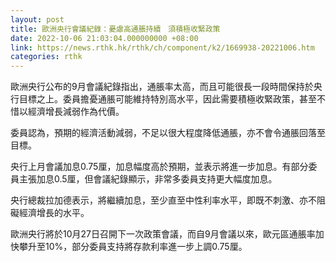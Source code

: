 ```yaml
---
layout: post
title: 歐洲央行會議紀錄：憂慮高通脹持續　須積極收緊政策
date: 2022-10-06 21:03:04.000000000 +08:00
link: https://news.rthk.hk/rthk/ch/component/k2/1669938-20221006.htm
categories: rthk
---
```


歐洲央行公布的9月會議紀錄指出，通脹率太高，而且可能很長一段時間保持於央行目標之上。委員擔憂通脹可能維持特別高水平，因此需要積極收緊政策，甚至不惜以經濟增長減弱作為代價。

委員認為，預期的經濟活動減弱，不足以很大程度降低通脹，亦不會令通脹回落至目標。

央行上月會議加息0.75厘，加息幅度高於預期，並表示將進一步加息。有部分委員主張加息0.5厘，但會議紀錄顯示，非常多委員支持更大幅度加息。

央行總裁拉加德表示，將繼續加息，至少直至中性利率水平，即既不刺激、亦不阻礙經濟增長的水平。

歐洲央行將於10月27日召開下一次政策會議，而自9月會議以來，歐元區通脹率加快攀升至10%，部分委員支持將存款利率進一步上調0.75厘。
